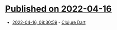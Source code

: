 # [Published on 2022-04-16](index.md)

* [2022-04-16, 08:30:59](https://news.ycombinator.com/item?id=31050693) - [Clojure Dart](https://github.com/Tensegritics/ClojureDart/blob/main/doc/quick-start.md)
